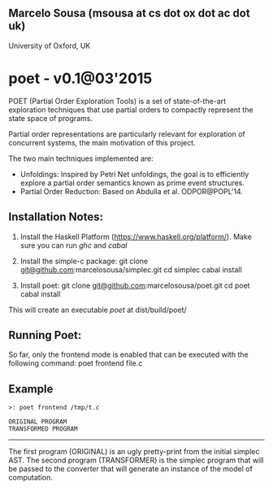 Marcelo Sousa (msousa at cs dot ox dot ac dot uk)
-------------------------------------------------
University of Oxford, UK

poet - v0.1@03'2015
======

POET (Partial Order Exploration Tools) is a 
set of state-of-the-art exploration techniques
that use partial orders to compactly
represent the state space of programs.

Partial order representations are particularly
relevant for exploration of concurrent systems, 
the main motivation of this project.

The two main techniques implemented are:
 - Unfoldings:
   Inspired by Petri Net unfoldings, the goal
   is to efficiently explore a partial order 
   semantics known as prime event structures.
 - Partial Order Reduction:
   Based on Abdulla et al. ODPOR@POPL'14.

Installation Notes:
-------------------
 
1. Install the Haskell Platform (https://www.haskell.org/platform/).
  Make sure you can run *ghc* and *cabal*
   
2. Install the simple-c package:
   git clone git@github.com:marcelosousa/simplec.git
   cd simplec
   cabal install
3. Install poet:
   git clone git@github.com:marcelosousa/poet.git
   cd poet
   cabal install
  
This will create an executable *poet* at dist/build/poet/

Running Poet:
-------------
  
  So far, only the frontend mode is enabled that can be executed with the following command:
    poet frontend file.c

  Example
  -------
    >: poet frontend /tmp/t.c
    
    ORIGINAL PROGRAM
    TRANSFORMED PROGRAM
  -------
      
  The first program (ORIGINAL) is an ugly pretty-print from the initial simplec AST.
  The second program (TRANSFORMER) is the simplec program that will be passed to the converter
  that will generate an instance of the model of computation.
  